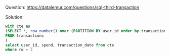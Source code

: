 Question: https://datalemur.com/questions/sql-third-transaction


Solution:

```sql
with cte as 
(SELECT *, row_number() over (PARTITION BY user_id order by transaction_date) as rw
FROM transactions
)
select user_id, spend, transaction_date from cte 
where rw = 3
```